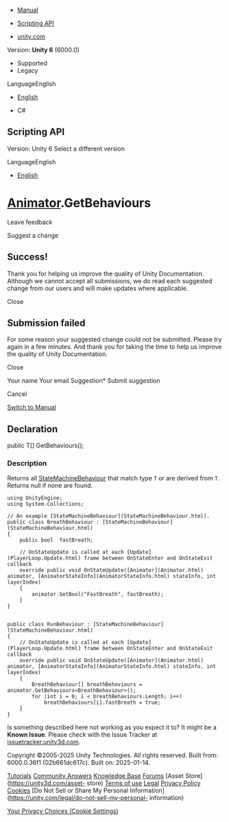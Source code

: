 [ ]()

  * [Manual](../Manual/index.html)
  * [Scripting API](../ScriptReference/index.html)

  * [unity.com](https://unity.com/)

Version: **Unity 6** (6000.0)

  * Supported
  * Legacy

LanguageEnglish

  * [English]()

  * C#

[ ](https://docs.unity3d.com)

## Scripting API

Version: Unity 6 Select a different version

LanguageEnglish

  * [English]()

#  [Animator](Animator.html).GetBehaviours

Leave feedback

Suggest a change

## Success!

Thank you for helping us improve the quality of Unity Documentation. Although
we cannot accept all submissions, we do read each suggested change from our
users and will make updates where applicable.

Close

## Submission failed

For some reason your suggested change could not be submitted. Please <a>try
again</a> in a few minutes. And thank you for taking the time to help us
improve the quality of Unity Documentation.

Close

Your name Your email Suggestion* Submit suggestion

Cancel

[Switch to Manual](../Manual/class-Animator.html "Go to Animator Component in
the Manual")

## Declaration

public T[] GetBehaviours();

### Description

Returns all [StateMachineBehaviour](StateMachineBehaviour.html) that match
type `T` or are derived from `T`. Returns null if none are found.

    
    
    using UnityEngine;
    using System.Collections;  
      
    // An example [StateMachineBehaviour](StateMachineBehaviour.html).
    public class BreathBehaviour : [StateMachineBehaviour](StateMachineBehaviour.html)
    {
        public bool  fastBreath;  
      
        // OnStateUpdate is called at each [Update](PlayerLoop.Update.html) frame between OnStateEnter and OnStateExit callback
        override public void OnStateUpdate([Animator](Animator.html) animator, [AnimatorStateInfo](AnimatorStateInfo.html) stateInfo, int layerIndex)
        {
            animator.SetBool("FastBreath", fastBreath);
        }
    }  
      
    
    public class RunBehaviour : [StateMachineBehaviour](StateMachineBehaviour.html)
    {
        // OnStateUpdate is called at each [Update](PlayerLoop.Update.html) frame between OnStateEnter and OnStateExit callback
        override public void OnStateUpdate([Animator](Animator.html) animator, [AnimatorStateInfo](AnimatorStateInfo.html) stateInfo, int layerIndex)
        {
            BreathBehaviour[] breathBehaviours = animator.GetBehaviours<BreathBehaviour>();
            for (int i = 0; i < breathBehaviours.Length; i++)
                breathBehaviours[i].fastBreath = true;
        }
    }
    

Is something described here not working as you expect it to? It might be a
**Known Issue**. Please check with the Issue Tracker at
[issuetracker.unity3d.com](https://issuetracker.unity3d.com).

Copyright ©2005-2025 Unity Technologies. All rights reserved. Built from:
6000.0.36f1 (02b661dc617c). Built on: 2025-01-14.

[Tutorials](https://unity3d.com/learn) [Community
Answers](https://answers.unity3d.com) [Knowledge
Base](https://support.unity3d.com/hc/en-us)
[Forums](https://forum.unity3d.com) [Asset Store](https://unity3d.com/asset-
store) [Terms of use](https://docs.unity3d.com/Manual/TermsOfUse.html)
[Legal](https://unity.com/legal) [Privacy
Policy](https://unity.com/legal/privacy-policy)
[Cookies](https://unity.com/legal/cookie-policy) [Do Not Sell or Share My
Personal Information](https://unity.com/legal/do-not-sell-my-personal-
information)

[Your Privacy Choices (Cookie Settings)](javascript:void\(0\);)


